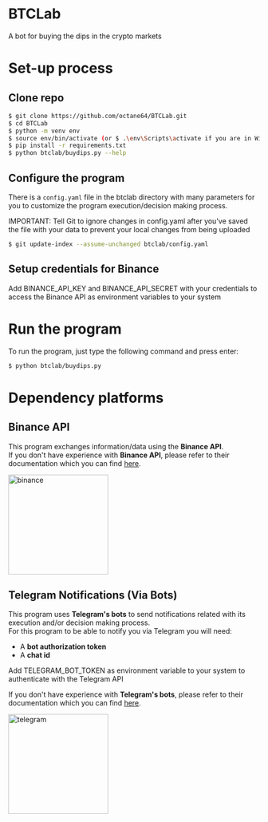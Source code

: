 # BTCLab
A bot for buying the dips in the crypto markets

# Set-up process

## Clone repo
```sh
$ git clone https://github.com/octane64/BTCLab.git
$ cd BTCLab
$ python -m venv env
$ source env/bin/activate (or $ .\env\Scripts\activate if you are in Windows)
$ pip install -r requirements.txt
$ python btclab/buydips.py --help
```
## Configure the program
There is a `config.yaml` file in the btclab directory with many parameters for you to customize the program execution/decision making process.

IMPORTANT: Tell Git to ignore changes in config.yaml after you've saved the file with your data to prevent your local changes from being uploaded
```sh
$ git update-index --assume-unchanged btclab/config.yaml
``` 

## Setup credentials for Binance
Add BINANCE_API_KEY and BINANCE_API_SECRET with your credentials to access the Binance API as environment variables to your system


# Run the program
To run the program, just type the following command and press enter:
```sh
$ python btclab/buydips.py
```
# Dependency platforms
## Binance API
This program exchanges information/data using the **Binance API**.  
If you don't have experience with **Binance API**, please refer to their documentation which you can find [here](https://www.binance.com/en/support/faq/c-6).

<a href="http://www.binance.com" target="_blank">
    <img src="https://public.bnbstatic.com/static/images/common/ogImage.jpg" alt="binance" width="200"/>
</a>

## Telegram Notifications (Via Bots)
This program uses **Telegram's bots** to send notifications related with its execution and/or decision making process.  
For this program to be able to notify you via Telegram you will need:  

- A **bot authorization token**
- A **chat id**

Add TELEGRAM_BOT_TOKEN as environment variable to your system to authenticate with the Telegram API

If you don't have experience with **Telegram's bots**, please refer to their documentation which you can find [here](https://core.telegram.org/bots).

<a href="http://www.telegram.com" target="_blank">
    <img src="https://i.blogs.es/a1f566/telegram-hero/450_1000.jpg" alt="telegram" width="200"/>
</a>

